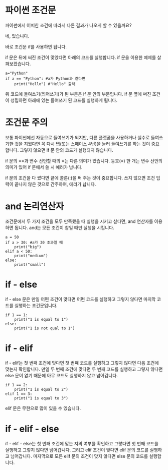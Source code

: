 # 파이썬 조건문
파이썬에서 어떠한 조건에 따라서 다른 결과가 나오게 할 수 있을까요?

네, 있습니다.

바로 조건문 if를 사용하면 됩니다.

if 문은 뒤에 써진 조건이 맞았다면 아래의 코드를 실행합니다. if 문을 이용한 예제를 살펴보겠습니다.
```
a="Python"
if a == "Python": #a가 Python과 같다면
	print("Hello") #"Hello" 출력
```
위 코드에 들여쓰기(띄어쓰기)가 된 부분은 if 문 안의 부분입니다. if 문 옆에 써진 조건이 성립하면 아래에 있는 들여쓰기 된 코드를 실행하게 됩니다.

# 조건문 주의
보통 파이썬에선 자동으로 들여쓰기가 되지만, 다른 플랫폼을 사용하거나 실수로 들여쓰기한 것을 지웠다면 꼭 다시 탭(또는 스페이스 4번)을 눌러 들여쓰기를 하는 것이 중요합니다. 그렇지 않으면 if 문 안의 코드가 실행되지 않습니다.

if 문의 ==과 변수 선언할 때의 =는 다른 의미가 있습니다. 등호(=) 한 개는 변수 선언의 의미가 있어 if 문에서 쓸 시 에러가 납니다.

if 문의 조건을 다 썼다면 끝에 콜론(:)을 써 주는 것이 중요합니다. 쓰지 않으면 조건 입력이 끝나지 않은 것으로 간주하여, 에러가 납니다.

# and 논리연산자
조건문에서 두 가지 조건을 모두 만족했을 때 실행을 시키고 싶다면, and 연산자를 이용하면 됩니다. and는 모든 조건이 참일 때만 실행을 시킵니다.
```
a = 50
if a > 30: #a가 30 초과일 때
	print("big")
elif a < 50:
	print("medium")
else:
	print("small")
```

# if - else
if - else 문은 만일 어떤 조건이 맞다면 어떤 코드를 실행하고 그렇지 않다면 마지막 코드를 실행하는 조건문입니다.

```
if 1 == 1:
	print("1 is equal to 1")
else:
	print("1 is not qual to 1")
```

# if - elif
if - elif는 첫 번째 조건에 맞다면 첫 번쨰 코드를 실행하고 그렇지 않다면 다음 조건에 맞는지 확인합니다. 만일 두 번째 조건에 맞다면 두 번째 코드를 실행하고 그렇지 않다면 else 문이 없기 때문에 아무 코드도 실행하지 않고 넘어갑니다.

```
if 1 == 2:
	print("1 is equal to 2")
elif 1 == 3:
	print("1 is equal to 3")
```

elif 문은 무한으로 많이 있을 수 있습니다.

# if - elif - else
if - elif - else는 첫 번째 조건에 맞는 지의 여부를 확인하고 그렇다면 첫 번째 코드를 실행하고 그렇지 않다면 넘어갑니다. 그리고 elif 조건이 맞다면 elif 문의 코드를 실행하고 넘어갑니다. 마지막으로 모든 elif 문의 조건이 맞지 않다면 else 문의 코드를 실행합니다.
